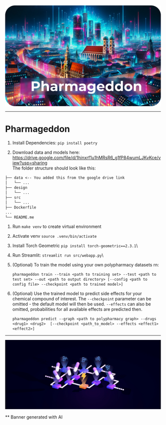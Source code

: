 
![Screenshot](./design/header.png)

---

# Pharmageddon

1. Install Dependencies: `pip install poetry`

2. Download data and models here: https://drive.google.com/file/d/1hinxrf1u1hMRsR6_g1fP84wumLJKvKce/view?usp=sharing \
The folder structure should look like this:
```
├── data <-- You added this from the google drive link
│   └── ...
├── design
│   └── ...
├── src
│   └── ...
├── Dockerfile
...
└── README.me
```

1. Run `make venv` to create virtual environment

2. Activate venv `source .venv/bin/activate`

3. Install Torch Geometric `pip install torch-geometric==2.3.1`\

4. Run Streamlit: `streamlit run src/webapp.py`\

5. (Optional) To train the model using your own polypharmacy datasets rn:
    ```shell
    pharmageddon train --train <path to training set> --test <path to test set> --out <path to output directory> [--config <path to config file> --checkpoint <path to trained model>]
    ```

6. (Optional) Use the trained model to predict side effects for your chemical compound of interest. The `--checkpoint` parameter can be omitted - the default model will then be used.  `--effects` can also be omitted, probabilities for all available effects are predicted then.
    ```shell
    pharmageddon predict --graph <path to polypharmacy graph> --drugs <drug1> <drug2>  [--checkpoint <path_to_model> --effects <effect1> <effect2>]
    ```

---

![Screenshot](./design/poly.jpg)

** Banner generated with AI
